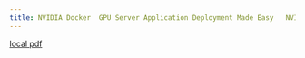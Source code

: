 ```yaml
---
title: NVIDIA Docker  GPU Server Application Deployment Made Easy   NVIDIA Developer Blog
---
```


[local pdf](../../../pdfs/NVIDIA%20Docker_%20GPU%20Server%20Application%20Deployment%20Made%20Easy%20_%20NVIDIA%20Developer%20Blog.pdf)
